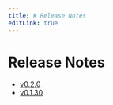 ```yaml
---
title: # Release Notes
editLink: true
---
```


# Release Notes

- [v0.2.0](v0.2.0)
- [v0.1.30](v0.1.30)